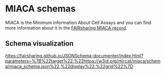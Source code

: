 # MIACA schemas

MIACA is the Minimum Information About Cell Assays and you can find more information about it in the [FAIRsharing MIACA record](https://doi.org/10.25504/FAIRsharing.7d0yv9).

## Schema visualization

https://fairsharing.github.io/JSONSchema-documenter/index.html?parameters=%7B%22target%22:%22https://w3id.org/mircat/miaca/schema/miaca_schema.json%22,%22display%22:%22grid%22%7D
